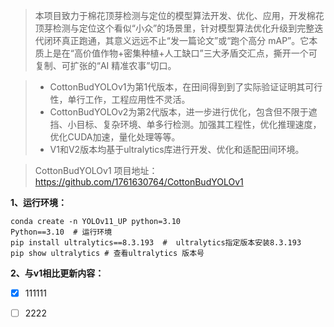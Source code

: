 > 本项目致力于棉花顶芽检测与定位的模型算法开发、优化、应用，开发棉花顶芽检测与定位这个看似“小众”的场景里，针对模型算法优化升级到完整迭代闭环真正跑通，其意义远远不止“发一篇论文”或“跑个高分 mAP”。它本质上是在“高价值作物+密集种植+人工缺口”三大矛盾交汇点，撕开一个可复制、可扩张的“AI 精准农事”切口。

> - CottonBudYOLOv1为第1代版本，在田间得到到了实际验证证明其可行性，单行工作，工程应用性不灵活。
> - CottonBudYOLOv2为第2代版本，进一步进行优化，包含但不限于遮挡、小目标、复杂环境、单多行检测。加强其工程性，优化推理速度，优化CUDA加速，量化处理等等。
> - V1和V2版本均基于ultralytics库进行开发、优化和适配田间环境。

> CottonBudYOLOv1 项目地址：https://github.com/1761630764/CottonBudYOLOv1



**1、运行环境：**

```
conda create -n YOLOv11_UP python=3.10
Python==3.10  # 运行环境
pip install ultralytics==8.3.193  #  ultralytics指定版本安装8.3.193
pip show ultralytics # 查看ultralytics 版本号
```

**2、与v1相比更新内容：**

- [x] 111111
- [ ] 2222





